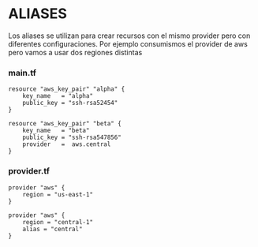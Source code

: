 # ALIASES

Los aliases se utilizan para crear recursos con el mismo provider pero con diferentes configuraciones. Por ejemplo consumismos el provider de aws pero vamos a usar dos regiones distintas

### main.tf

```
resource "aws_key_pair" "alpha" {
    key_name   = "alpha"
    public_key = "ssh-rsa52454"
}

resource "aws_key_pair" "beta" {
    key_name   = "beta"
    public_key = "ssh-rsa547856"
    provider   =  aws.central
}
```

### provider.tf

```
provider "aws" {
    region = "us-east-1"
}

provider "aws" {
    region = "central-1"
    alias = "central"
}

